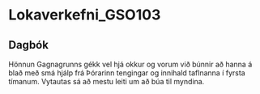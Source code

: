 # Lokaverkefni_GSO103
## Dagbók
Hönnun Gagnagrunns gékk vel hjá okkur og vorum við búnnir að hanna á blað með smá hjálp frá Þórarinn tengingar og innihald taflnanna í fyrsta tímanum. Vytautas sá að mestu leiti um að búa til myndina.
